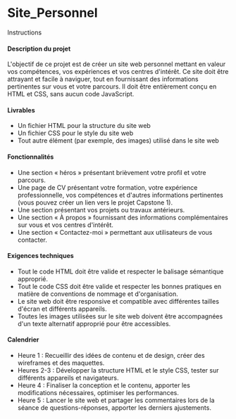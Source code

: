 # Site_Personnel

Instructions

#### Description du projet

L'objectif de ce projet est de créer un site web personnel mettant en valeur vos compétences, vos expériences et vos centres d'intérêt. Ce site doit être attrayant et facile à naviguer, tout en fournissant des informations pertinentes sur vous et votre parcours. Il doit être entièrement conçu en HTML et CSS, sans aucun code JavaScript.

#### Livrables

* Un fichier HTML pour la structure du site web
* Un fichier CSS pour le style du site web
* Tout autre élément (par exemple, des images) utilisé dans le site web

#### Fonctionnalités

* Une section « héros » présentant brièvement votre profil et votre parcours.
* Une page de CV présentant votre formation, votre expérience professionnelle, vos compétences et d'autres informations pertinentes (vous pouvez créer un lien vers le projet Capstone 1).
* Une section présentant vos projets ou travaux antérieurs.
* Une section « À propos » fournissant des informations complémentaires sur vous et vos centres d'intérêt.
* Une section « Contactez-moi » permettant aux utilisateurs de vous contacter.

#### Exigences techniques

* Tout le code HTML doit être valide et respecter le balisage sémantique approprié.
* Tout le code CSS doit être valide et respecter les bonnes pratiques en matière de conventions de nommage et d'organisation.
* Le site web doit être responsive et compatible avec différentes tailles d'écran et différents appareils.
* Toutes les images utilisées sur le site web doivent être accompagnées d'un texte alternatif approprié pour être accessibles.

#### Calendrier

* Heure 1 : Recueillir des idées de contenu et de design, créer des wireframes et des maquettes.
* Heures 2-3 : Développer la structure HTML et le style CSS, tester sur différents appareils et navigateurs.
* Heure 4 : Finaliser la conception et le contenu, apporter les modifications nécessaires, optimiser les performances.
* Heure 5 : Lancer le site web et partager les commentaires lors de la séance de questions-réponses, apporter les derniers ajustements.